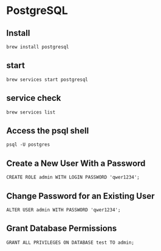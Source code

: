# PostgreSQL

## Install
`brew install postgresql
`
## start
`brew services start postgresql
`
## service check
`brew services list
`

## Access the psql shell
`psql -U postgres
`
## Create a New User With a Password
`CREATE ROLE admin WITH LOGIN PASSWORD 'qwer1234';
`
## Change Password for an Existing User
`
ALTER USER admin WITH PASSWORD 'qwer1234';
`

## Grant Database Permissions
`
GRANT ALL PRIVILEGES ON DATABASE test TO admin;
`